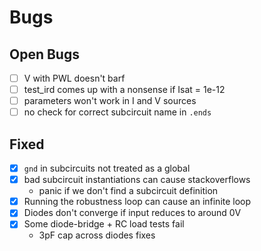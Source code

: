 # Bugs

## Open Bugs
* [ ] V with PWL doesn't barf
* [ ] test_ird comes up with a nonsense if Isat = 1e-12
* [ ] parameters won't work in I and V sources
* [ ] no check for correct subcircuit name in `.ends`

## Fixed
* [X] `gnd` in subcircuits not treated as a global
* [X] bad subcircuit instantiations can cause stackoverflows
    - panic if we don't find a subcircuit definition
* [X] Running the robustness loop can cause an infinite loop
* [X] Diodes don't converge if input reduces to around 0V
* [X] Some diode-bridge + RC load tests fail
    - 3pF cap across diodes fixes

